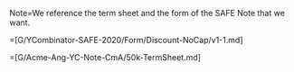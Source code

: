 Note=We reference the term sheet and the form of the SAFE Note that we want.

=[G/YCombinator-SAFE-2020/Form/Discount-NoCap/v1-1.md]

=[G/Acme-Ang-YC-Note-CmA/50k-TermSheet.md]
